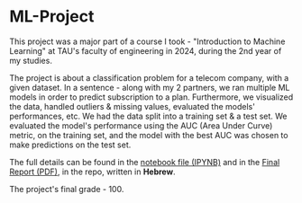 # ML-Project
This project was a major part of a course I took - "Introduction to Machine Learning" at TAU's faculty of engineering in 2024, during the 2nd year of my studies.

The project is about a classification problem for a telecom company, with a given dataset. In a sentence - along with my 2 partners, we ran multiple ML models in order to predict subscription to a plan. Furthermore, we visualized the data, handled outliers & missing values, evaluated the models' performances, etc. We had the data split into a training set & a test set. We evaluated the model's performance using the AUC (Area Under Curve) metric, on the training set, and the model with the best AUC was chosen to make predictions on the test set. 

The full details can be found in the [notebook file (IPYNB)](https://github.com/IdanKanat/ML-Project/blob/38169c0ee01b4054e029f5c4db74ba65fa8b86a3/MLProject_code.ipynb) and in the [Final Report (PDF)](), in the repo, written in **Hebrew**.

The project's final grade - 100.
